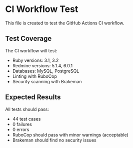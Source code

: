 # CI Workflow Test

This file is created to test the GitHub Actions CI workflow.

## Test Coverage

The CI workflow will test:
- Ruby versions: 3.1, 3.2
- Redmine versions: 5.1.4, 6.0.1
- Databases: MySQL, PostgreSQL
- Linting with RuboCop
- Security scanning with Brakeman

## Expected Results

All tests should pass:
- 44 test cases
- 0 failures
- 0 errors
- RuboCop should pass with minor warnings (acceptable)
- Brakeman should find no security issues
